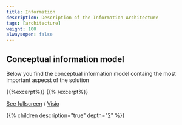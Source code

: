 ```yaml
---
title: Information
description: Description of the Information Architecture
tags: [architecture]
weight: 100
alwaysopen: false
---
```


## Conceptual information model
Below you find the conceptual information model containg the most important aspecst of the solution

{{%excerpt%}}
<object data="/teknologi/altinnstudio/architecture/components/data/information/conceptual_model.svg" type="image/svg+xml" style="width: 100%;"></object>
{{% /excerpt%}}

[See fullscreen](/teknologi/altinnstudio/architecture/components/data/information/conceptual_model.svg) / [Visio](/teknologi/altinnstudio/architecture/components/data/information/conceptual_model.vsdx)

{{% children description="true" depth="2" %}}




